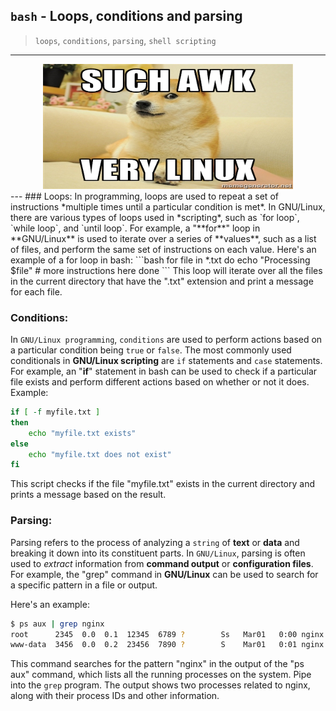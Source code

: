 ## `bash` - Loops, conditions and parsing

> `loops`, `conditions`, `parsing`, `shell scripting`
---
<div align="center">
 <img src="./img/such_awk.jpg" width="400px" height="200px"/>
</div>
---
### Loops:
In programming, loops are used to repeat a set of instructions *multiple times until a particular condition is met*. In GNU/Linux, there are various types of loops used in *scripting*, such as `for loop`, `while loop`, and `until loop`.
For example, a "**for**" loop in **GNU/Linux** is used to iterate over a series of **values**, such as a list of files, and perform the same set of instructions on each value. Here's an example of a for loop in bash:
```bash
for file in *.txt
do
    echo "Processing $file"
    # more instructions here
done
```
This loop will iterate over all the files in the current directory that have the ".txt" extension and print a message for each file.


### Conditions:
In `GNU/Linux programming`, `conditions` are used to perform actions based on a particular condition being `true` or `false`. The most commonly used conditionals in **GNU/Linux scripting** are `if` statements and `case` statements.
For example, an "**if**" statement in bash can be used to check if a particular file exists and perform different actions based on whether or not it does. Example:
```bash
if [ -f myfile.txt ]
then
    echo "myfile.txt exists"
else
    echo "myfile.txt does not exist"
fi
```
This script checks if the file "myfile.txt" exists in the current directory and prints a message based on the result.


### Parsing:
Parsing refers to the process of analyzing a `string` of **text** or **data** and breaking it down into its constituent parts. In `GNU/Linux`, parsing is often used to *extract* information from **command output** or **configuration files**.
For example, the "grep" command in **GNU/Linux** can be used to search for a specific pattern in a file or output.

Here's an example:
```bash
$ ps aux | grep nginx
root      2345  0.0  0.1  12345  6789 ?        Ss   Mar01   0:00 nginx: master process /usr/sbin/nginx
www-data  3456  0.0  0.2  23456  7890 ?        S    Mar01   0:01 nginx: worker process
```
This command searches for the pattern "nginx" in the output of the "ps aux" command, which lists all the running processes on the system. Pipe into the `grep` program. The output shows two processes related to nginx, along with their process IDs and other information.

